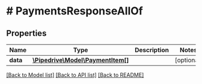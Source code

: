 # # PaymentsResponseAllOf

## Properties

Name | Type | Description | Notes
------------ | ------------- | ------------- | -------------
**data** | [**\Pipedrive\Model\PaymentItem[]**](PaymentItem.md) |  | [optional]

[[Back to Model list]](../../README.md#models) [[Back to API list]](../../README.md#endpoints) [[Back to README]](../../README.md)
